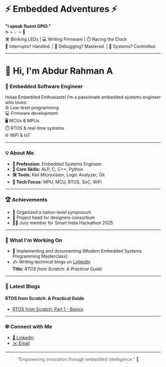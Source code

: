 # ⚡ Embedded Adventures ⚡

**"I speak fluent GPIO."**  
☕ + 💡 = 💾  
🛠️ Blinking LEDs | 💻 Writing Firmware | ⏱️ Racing the Clock  
🔌 Interrupts? Handled. | 🔧 Debugging? Mastered. | 🤖 Systems? Controlled.  

---

# 👋 Hi, I'm Abdur Rahman A

### 🚀 Embedded Software Engineer

Holaa Embedded Enthusiasts! I’m a passionate embedded systems engineer who loves:  
⚙️ Low-level programming  
💻 Firmware development  
🖥️ MCUs & MPUs  
⏱️ RTOS & real-time systems  
🌐 WiFi & IoT  

---

### 💡 About Me
- **👔 Profession:** Embedded Systems Engineer  
- **💾 Core Skills:** ALP, C, C++, Python  
- **🛠️ Tools:** Keil Microvision, Logic Analyzer, Git  
- **🔧 Tech Focus:** MPU, MCU, RTOS, SoC, WiFi  

---

### 🏆 Achievements
- 🏅 Organized a nation-level symposium  
- 🎨 Project head for designers consortium  
- 👩‍⚖️ Jury member for Smart India Hackathon 2025  

---

### 🌱 What I'm Working On
- 🔭 Implementing and documenting [Modern Embedded Systems Programming Masterclass]  
- ✍️ Writing technical blogs on [LinkedIn](https://www.linkedin.com/in/abdur-rahman-ar1411)  
  **Title:** *RTOS from Scratch: A Practical Guide*  

---

### 📰 Latest Blogs
#### RTOS from Scratch: A Practical Guide
<!-- BLOG-RTOS:START -->
- [RTOS from Scratch: Part 1 - Basics]()
<!-- BLOG-RTOS:END -->

---

### 🌐 Connect with Me
- [🔗 LinkedIn](https://www.linkedin.com/in/abdur-rahman-ar1411)  
- [✉️ Email](mailto:abdurrahman.ar.9489@gmail.com)  

---

> “Empowering innovation through embedded intelligence.” 🚀
